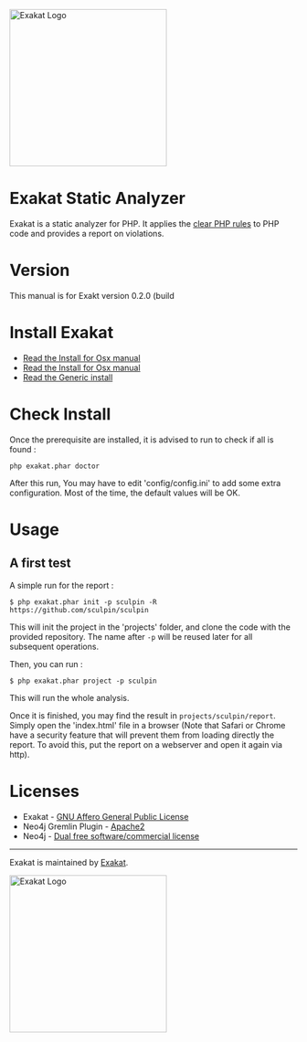 <a href="http://thinkaurelius.com"><img src="http://www.exakat.com/wp-content/uploads/2014/05/logo-exakat.png" alt="Exakat Logo" width="275" /></a>

Exakat Static Analyzer
======================

Exakat is a static analyzer for PHP. It applies the [clear PHP rules](http://github.com/dseguy/clearPHP/) to PHP code and provides a report on violations. 

# Version
This manual is for Exakt version 0.2.0 (build 

# Install Exakat
* [Read the Install for Osx manual](./Installation.osx.md)
* [Read the Install for Osx manual](./Installation.debian.md)
* [Read the Generic install](./Installation.generic.md)

# Check Install

Once the prerequisite are installed, it is advised to run to check if all is found : 

`php exakat.phar doctor`

After this run, You may have to edit 'config/config.ini' to add some extra configuration. Most of the time, the default values will be OK.

# Usage

## A first test

A simple run for the report : 

```
$ php exakat.phar init -p sculpin -R https://github.com/sculpin/sculpin
```

This will init the project in the 'projects' folder, and clone the code with the provided repository. The name after `-p` will be reused later for all subsequent operations.

Then, you can run : 
```
$ php exakat.phar project -p sculpin 
```

This will run the whole analysis. 

Once it is finished, you may find the result in `projects/sculpin/report`. Simply open the 'index.html' file in a browser (Note that Safari or Chrome have a security feature that will prevent them from loading directly the report. To avoid this, put the report on a webserver and open it again via http). 


# Licenses

* Exakat - [GNU Affero General Public License](http://www.exakat.io/exakat-licence)
* Neo4j Gremlin Plugin - [Apache2](https://github.com/neo4j-contrib/gremlin-plugin/blob/master/LICENSE.txt)
* Neo4j - [Dual free software/commercial license](http://www.neo4j.org/learn/licensing)

- - -

Exakat is maintained by [Exakat](http://exakat.io/).

<a href="http://thinkaurelius.com"><img src="http://www.exakat.com/wp-content/uploads/2014/05/logo-exakat.png" alt="Exakat Logo" width="275" /></a>